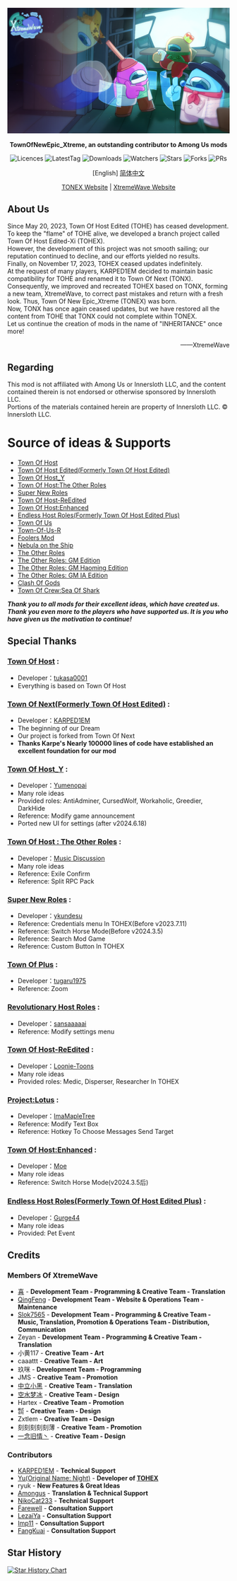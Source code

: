 <div align="center">
	
![XtremeWave-TONEX](Assets/XW-TONEX.png)

**TownOfNewEpic_Xtreme, an outstanding contributor to Among Us mods**

<img src="https://badgen.net/github/license/XtremeWave/TownOfNewEpic_Xtreme" alt="Licences">
<img src="https://badgen.net/github/tag/XtremeWave/TownOfNewEpic_Xtreme" alt="LatestTag">
<img src="https://badgen.net/github/assets-dl/XtremeWave/TownOfNewEpic_Xtreme" alt="Downloads">
<img src="https://badgen.net/github/watchers/XtremeWave/TownOfNewEpic_Xtreme" alt="Watchers">
<img src="https://badgen.net/github/stars/XtremeWave/TownOfNewEpic_Xtreme" alt="Stars">
<img src="https://badgen.net/github/forks/XtremeWave/TownOfNewEpic_Xtreme" alt="Forks">
<img src="https://badgen.net/github/prs/XtremeWave/TownOfNewEpic_Xtreme" alt="PRs">

[English] [简体中文](README_zh.md)

[TONEX Website](https://tonex.cc) | [XtremeWave Website](https://www.xtreme.net.cn)

</div>

## About Us
Since May 20, 2023, Town Of Host Edited (TOHE) has ceased development. <br>
To keep the "flame" of TOHE alive, we developed a branch project called Town Of Host Edited-Xi (TOHEX).<br>
However, the development of this project was not smooth sailing; our reputation continued to decline, and our efforts yielded no results.<br>
Finally, on November 17, 2023, TOHEX ceased updates indefinitely.<br>
At the request of many players, KARPED1EM decided to maintain basic compatibility for TOHE and renamed it to Town Of Next (TONX).<br>
Consequently, we improved and recreated TOHEX based on TONX, forming a new team, XtremeWave, to correct past mistakes and return with a fresh look. Thus, Town Of New Epic_Xtreme (TONEX) was born.<br>
Now, TONX has once again ceased updates, but we have restored all the content from TOHE that TONX could not complete within TONEX.<br>
Let us continue the creation of mods in the name of "INHERITANCE" once more!

<div align="right">
——XtremeWave
</div>

## Regarding
This mod is not affiliated with Among Us or Innersloth LLC, and the content contained therein is not endorsed or otherwise sponsored by Innersloth LLC.<br>
Portions of the materials contained herein are property of Innersloth LLC. © Innersloth LLC.

# Source of ideas & Supports
 - [Town Of Host](https://github.com/tukasa0001/TownOfHost)
 - [Town Of Host Edited(Formerly Town Of Host Edited)](https://github.com/KARPED1EM/TownOfHostEdited)
 - [Town Of Host_Y](https://github.com/Yumenopai/TownOfHost_Y)
 - [Town Of Host:The Other Roles](https://github.com/music-discussion/TownOfHost-TheOtherRoles)
 - [Super New Roles](https://github.com/ykundesu/SuperNewRoles)
 - [Town Of Host-ReEdited](https://github.com/Loonie-Toons/TownOfHost-ReEdited)
 - [Town Of Host:Enhanced](https://github.com/0xDrMoe/TownofHost-Enhanced)
 - [Endless Host Roles(Formerly Town Of Host Edited Plus)](https://github.com/Gurge44/EndlessHostRoles)
 - [Town Of Us](https://github.com/Loonie-Toons/TownOfHost-ReEdited)
 - [Town-Of-Us-R](https://github.com/eDonnes124/Town-Of-Us-R)
 - [Foolers Mod](https://github.com/MengTube/Foolers-Mod)
 - [Nebula on the Ship](https://github.com/Dolly1016/Nebula)
 - [The Other Roles](https://github.com/TheOtherRolesAU/TheOtherRoles)
 - [The Other Roles: GM Edition](https://github.com/yukinogatari/TheOtherRoles-GM)
 - [The Other Roles: GM Haoming Edition](https://github.com/haoming37/TheOtherRoles-GM-Haoming)
 - [The Other Roles: GM IA Edition](https://github.com/dabao40/TheOtherRolesGMIA)
 - [Clash Of Gods](https://github.com/CognifyDev/ClashOfGods)
 - [Town Of Crew:Sea Of Shark](https://github.com/yiTOC/TOCS)
 
***Thank you to all mods for their excellent ideas, which have created us.***<br>
***Thank you even more to the players who have supported us. It is you who have given us the motivation to continue!***

## Special Thanks
### [Town Of Host](https://github.com/tukasa0001/TownOfHost) :
 - Developer：[tukasa0001](https://github.com/tukasa0001)
 - Everything is based on Town Of Host
### [Town Of Next(Formerly Town Of Host Edited)](https://github.com/KARPED1EM/TownOfHostEdited) : 
 - Developer：[KARPED1EM](https://github.com/KARPED1EM)
 - The beginning of our Dream
 - Our project is forked from Town Of Next 
 - **Thanks Karpe's Nearly 100000 lines of code have established an excellent foundation for our mod**
### [Town Of Host_Y](https://github.com/Yumenopai/TownOfHost_Y) :
- Developer：[Yumenopai](https://github.com/Yumenopai)
- Many role ideas
- Provided roles: AntiAdminer, CursedWolf, Workaholic, Greedier, DarkHide
- Reference: Modify game announcement
- Ported new UI for settings (after v2024.6.18)
### [Town Of Host : The Other Roles](https://github.com/music-discussion/TownOfHost-TheOtherRoles) :
- Developer：[Music Discussion](https://github.com/music-discussion)
- Many role ideas
- Reference: Exile Confirm
- Reference: Split RPC Pack
### [Super New Roles](https://github.com/ykundesu/SuperNewRoles) :
- Developer：[ykundesu](https://github.com/ykundesu)
- Reference: Credentials menu In TOHEX(Before v2023.7.11)
- Reference: Switch Horse Mode(Before v2024.3.5)
- Reference: Search Mod Game
- Reference: Custom Button In TOHEX
### [Town Of Plus](https://github.com/tugaru1975/TownOfPlus) :
 - Developer：[tugaru1975](https://github.com/tugaru1975)
 - Reference: Zoom
### [Revolutionary Host Roles](https://github.com/sansaaaaai/Revolutionary-host-roles) :
- Developer：[sansaaaaai](https://github.com/sansaaaaai)
- Reference: Modify settings menu 
### [Town Of Host-ReEdited](https://github.com/Loonie-Toons/TownOfHost-ReEdited) :
- Developer：[Loonie-Toons](https://github.com/Loonie-Toons)
- Many role ideas
- Provided roles: Medic, Disperser, Researcher In TOHEX
### [Project:Lotus](https://github.com/ImaMapleTree/Lotus) :
- Developer：[ImaMapleTree](https://github.com/ImaMapleTree)
- Reference: Modify Text Box
- Reference: Hotkey To Choose Messages Send Target
### [Town Of Host:Enhanced](https://github.com/0xDrMoe/TownofHost-Enhanced) :
- Developer：[Moe](https://github.com/0xDrMoe)
- Many role ideas
- Reference: Switch Horse Mode(v2024.3.5后)
### [Endless Host Roles(Formerly Town Of Host Edited Plus)](https://github.com/Gurge44/EndlessHostRoles) :
- Developer：[Gurge44](https://github.com/Gurge44)
- Many role ideas
- Provided: Pet Event

## Credits
### Members Of XtremeWave
 - [喜](https://github.com/Xieiawa) - **Development Team - Programming &amp; Creative Team - Translation**
 - [QingFeng](https://github.com/QingFeng-awa) - **Development Team - Website &amp; Operations Team - Maintenance**
 - [Slok7565](https://github.com/Slok7565) - **Development Team - Programming &amp; Creative Team - Music, Translation, Promotion &amp; Operations Team - Distribution, Communication**
 - Zeyan - **Development Team - Programming & Creative Team - Translation**
 - 小黄117 - **Creative Team - Art**
 - caaattt - **Creative Team - Art**
 - 玖咪 - **Development Team - Programming**
 - JMS - **Creative Team - Promotion**
 - [中立小黑](https://github.com/ZhongLiXiaoHei) - **Creative Team - Translation**
 - [空水梦冰](https://github.com/Miaoice) - **Creative Team - Design**
 - Hartex - **Creative Team - Promotion**
 - ㍿ - **Creative Team - Design**
 - Zxtlem - **Creative Team - Design**
 - 刻刻刻刻刻薄 - **Creative Team - Promotion**
 - [一念旧情丶](https://github.com/ynjq) - **Creative Team - Design**

### Contributors
 - [KARPED1EM](https://github.com/KARPED1EM) - **Technical Support**
 - [Yu(Original Name: Night)](https://github.com/night-gua) - **Developer of [TOHEX](https://tohex.cc)**
 - ryuk - **New Features &amp; Great Ideas**
 - [Amongus](https://github.com/XiezibanWrite) - **Translation &amp; Technical Support**
 - [NikoCat233](https://github.com/NikoCat233) - **Technical Support**
 - [Farewell](https://github.com/ksduye) - **Consultation Support**
 - [LezaiYa](https://github.com/LezaiYa1) - **Consultation Support**
 - [Imp11](https://github.com/dabao40) - **Consultation Support**
 - [FangKuai](https://github.com/FangKuaiYa) - **Consultation Support**

## Star History
[![Star History Chart](https://api.star-history.com/svg?repos=XtremeWave/TownOfNewEpic_Xtreme&type=Date)](https://star-history.com/#XtremeWave/TownOfNewEpic_Xtreme&Date)

